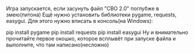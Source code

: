 Игра запускается, если засунуть файл "СВО 2.0" поглубже в змею(питона) Ещё нужно установить библиотеки pygame, requests, easygui. Для этого нужно вписать в консоль(на Windows):

pip install pygame
pip install requests
pip install easygui Ну и внимательно прочитайте первое окошко, которое всплывёт при запуске файла и выполните, что там написано(несложно)
